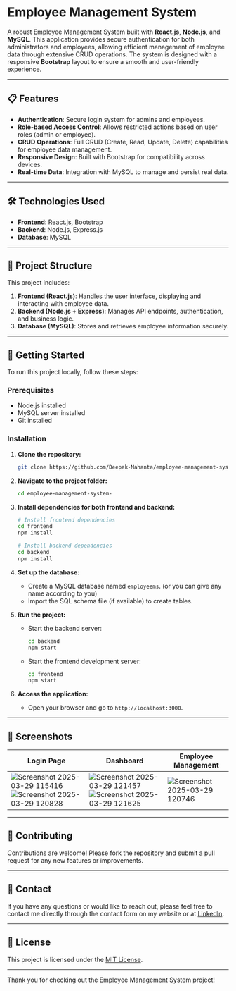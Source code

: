 # Employee Management System

A robust Employee Management System built with **React.js**, **Node.js**, and **MySQL**. This application provides secure authentication for both administrators and employees, allowing efficient management of employee data through extensive CRUD operations. The system is designed with a responsive **Bootstrap** layout to ensure a smooth and user-friendly experience.

---

## 📋 Features

- **Authentication**: Secure login system for admins and employees.
- **Role-based Access Control**: Allows restricted actions based on user roles (admin or employee).
- **CRUD Operations**: Full CRUD (Create, Read, Update, Delete) capabilities for employee data management.
- **Responsive Design**: Built with Bootstrap for compatibility across devices.
- **Real-time Data**: Integration with MySQL to manage and persist real data.

---

## 🛠️ Technologies Used

- **Frontend**: React.js, Bootstrap
- **Backend**: Node.js, Express.js
- **Database**: MySQL

---

## 📂 Project Structure

This project includes:

1. **Frontend (React.js)**: Handles the user interface, displaying and interacting with employee data.
2. **Backend (Node.js + Express)**: Manages API endpoints, authentication, and business logic.
3. **Database (MySQL)**: Stores and retrieves employee information securely.

---

## 🚀 Getting Started

To run this project locally, follow these steps:

### Prerequisites

- Node.js installed
- MySQL server installed
- Git installed

### Installation

1. **Clone the repository:**
    ```bash
    git clone https://github.com/Deepak-Mahanta/employee-management-system-.git
    ```
2. **Navigate to the project folder:**
    ```bash
    cd employee-management-system-
    ```

3. **Install dependencies for both frontend and backend:**
    ```bash
    # Install frontend dependencies
    cd frontend
    npm install

    # Install backend dependencies
    cd backend
    npm install
    ```

4. **Set up the database:**

    - Create a MySQL database named `employeems`. (or you can give any name according to you)
    - Import the SQL schema file (if available) to create tables.

5. **Run the project:**

    - Start the backend server:
      ```bash
      cd backend
      npm start
      ```
    - Start the frontend development server:
      ```bash
      cd frontend
      npm start
      ```

6. **Access the application:**

    - Open your browser and go to `http://localhost:3000`.

---

## 📸 Screenshots

| Login Page | Dashboard | Employee Management |
|------------|-----------|---------------------|
|![Screenshot 2025-03-29 115416](https://github.com/user-attachments/assets/63511a40-2c5a-43c7-aaa6-ebf8193db438)![Screenshot 2025-03-29 120828](https://github.com/user-attachments/assets/2c73d424-e680-4c19-a9bd-cd361e41dbe7)| ![Screenshot 2025-03-29 121457](https://github.com/user-attachments/assets/486021e0-d26e-4c6c-961a-858b94874d37)![Screenshot 2025-03-29 121625](https://github.com/user-attachments/assets/cfdbac6f-4b4d-43af-a787-41f9b7fe6c72) | ![Screenshot 2025-03-29 120746](https://github.com/user-attachments/assets/cf6f3ed9-f085-46aa-89b5-e6ad552c3f64) |  |

---

## 🤝 Contributing

Contributions are welcome! Please fork the repository and submit a pull request for any new features or improvements.

---

## 📧 Contact

If you have any questions or would like to reach out, please feel free to contact me directly through the contact form on my website or at [LinkedIn](https://www.linkedin.com/in/contactdeepk/).

---

## 📝 License

This project is licensed under the [MIT License](LICENSE).

---

Thank you for checking out the Employee Management System project!
